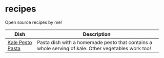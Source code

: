 # recipes

Open source recipes by me!

| Dish | Description |
| --- | --- |
| [Kale Pesto Pasta](./Kale%20Pesto%20Pasta.md) | Pasta dish with a homemade pesto that contains a whole serving of kale. Other vegetables work too! |
